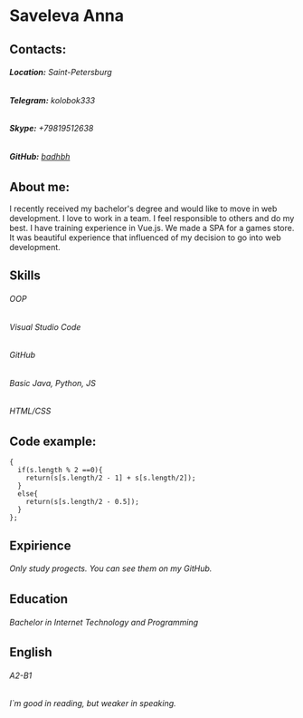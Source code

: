 # Saveleva Anna
## Contacts:
###### **Location:** Saint-Petersburg
###### **Telegram:** kolobok333
###### **Skype:** +79819512638
###### **GitHub:** [badhbh](https://github.com/badhbh?tab=repositories)
## About me:
I recently received my bachelor's degree and would like to move in web development. I love to work in a team. I feel responsible to others and do my best. I have training experience in Vue.js. We made a SPA for a games store. It was beautiful experience that influenced of my decision to go into web development.
## Skills
###### OOP
###### Visual Studio Code
###### GitHub
###### Basic Java, Python, JS
###### HTML/CSS
## Code example:
```function getMiddle(s)
{
  if(s.length % 2 ==0){
    return(s[s.length/2 - 1] + s[s.length/2]);
  }
  else{
    return(s[s.length/2 - 0.5]);
  }
};
```
## Expirience 
###### Only study progects. You can see them on my GitHub.
## Education
###### Bachelor in Internet Technology and Programming
## English
###### A2-B1
###### I`m good in reading, but weaker in speaking.



